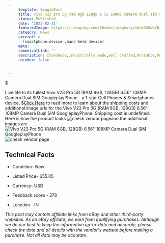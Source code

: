 ```yaml
---
      template: SinglePost
      title: vivo v23 pro 5g ram 8gb 128gb 6 56 108mp camera dual sim googleplayphone
      status: Published
      date: '2023-02-11'
      featuredImage: https://i.ebayimg.com/thumbs/images/g/vGcAAOSwGcBjjZ3-/s-l225.jpg
      category: News
      excerpt: >-
        [smartphone,device ,hand held device]
      meta:
      canonicalLink: ''
      description: [handheld,industrially made,well crafted,Portable,Mobile,Compact,Convenient,Lightweight,Maneuverable,Man-portable,Miniature,Carriable,Hand-held,Light,Holdable,Transportable,Mobile device,Pocket-sized,On-the-go,Wireless,Cordless,Compact size,Convenient size, smartphone,device ,hand held device]
      noindex: false
      
        
---
```

$

Live life to its fullest Vivo V23 Pro 5G (RAM 8GB, 128GB) 6.56" 108MP Camera Dual SIM GoogleplayPhone - a 1-star Cell Phones & Smartphones device.
$[Click Here](https://www.ebay.com/itm/385274960910?hash=item59b42d5c0e%3Ag%3AvGcAAOSwGcBjjZ3-&mkevt=1&mkcid=1&mkrid=711-53200-19255-0&campid=%253CePNCampaignId%253E&customid=%253CreferenceId%253E&toolid=10049) to read more to learn about the shipping costs and additional image urls for the Vivo V23 Pro 5G (RAM 8GB, 128GB) 6.56" 108MP Camera Dual SIM GoogleplayPhone. Shipping cost is undefined. Here is how the product looks ![check vendor page](https://i.ebayimg.com/thumbs/images/g/vGcAAOSwGcBjjZ3-/s-l225.jpg)and the additional images are![Vivo V23 Pro 5G (RAM 8GB, 128GB) 6.56" 108MP Camera Dual SIM GoogleplayPhone](https://i.ebayimg.com/images/g/vGcAAOSwGcBjjZ3-/s-l500.jpg)![check vendor page](https://origin-galleryplus.ebayimg.com/ws/web/385274960910_2_0_1/225x225.jpg,https://origin-galleryplus.ebayimg.com/ws/web/385274960910_3_0_1/225x225.jpg,https://origin-galleryplus.ebayimg.com/ws/web/385274960910_4_0_1/225x225.jpg,https://origin-galleryplus.ebayimg.com/ws/web/385274960910_5_0_1/225x225.jpg,https://origin-galleryplus.ebayimg.com/ws/web/385274960910_6_0_1/225x225.jpg)



 ## Technical Facts 



     
      

 - Condition- New 


      

 - Listed Price- 655.05 


      

 - Currency- USD 


      

 - Feedback score - 278 


      

 - Location - IN 


      
      

 *_This post may contain affiliate links from eBay and other third-party websites. As an eBay affiliate, we earn from qualifying purchases. Although we do our best to keep the information up-to-date and accurate, please check the date and all details with the vendor's website before making a purchase. Not all data may be accurate._*






